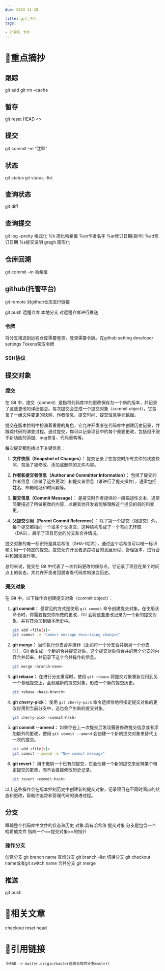 ```yaml
---
due: 2023-11-28 

title: git_卡片
tags:
 
- 计算机 卡片
---
```

# 🍎重点摘抄
## 跟踪
git add 
git rm –cache

## 暂存
git reset HEAD <>

## 提交
git commit –m “注释”

## 状态
git status
git status –list
## 查询状态
git diff

## 查询提交
git log
–pretty
格式化 
%h 简化哈希值
%an作者名字
%ar修订日期(距今)
%ad修订日期
%s提交说明
gragh  图形化
## 仓库回溯
git commit –m 哈希值

## github(托管平台)
git remote  对github仓库进行链接

git push 远程仓库 本地分支 
对远程仓库进行推送

### 令牌
将分支推送到远程仓库需要登录，登录需要令牌。在github setting developer settings Tokens获取令牌

### SSH协议

## 提交对象
### 提交
在 Git 中，提交（commit）是指将代码库中的更改保存为一个新的版本，并记录了这些更改的详细信息。每次提交会生成一个提交对象（commit object），它包含了一组文件变更的快照、作者信息、提交时间、提交信息等元数据。

提交在版本控制中扮演着重要的角色，它允许开发者在代码库中创建历史记录，并跟踪代码的演变过程。通过提交，你可以记录项目中的每个重要更改，包括但不限于新功能的添加、bug修复、代码重构等。

每次提交都包括以下关键信息：

1. **文件快照（Snapshot of Changes）：** 提交记录了在提交时所有文件的状态快照，包括了被修改、添加或删除的文件内容。

2. **作者和提交者信息（Author and Committer Information）：** 包括了提交的作者信息（谁做了这些更改）和提交者信息（谁进行了提交操作），通常包括姓名、邮箱地址和时间戳等。

3. **提交信息（Commit Message）：** 是提交时作者提供的一段描述性文本，通常简要描述了所做更改的内容，以便其他开发者能够理解这个提交的目的和变更。

4. **父提交引用（Parent Commit Reference）：** 除了第一个提交（根提交）外，每个提交都指向一个或多个父提交。这种结构形成了一个有向无环图（DAG），展示了项目历史的分支和合并情况。

提交对象的唯一标识符是其哈希值（SHA-1哈希），通过这个哈希值可以唯一标识和引用一个特定的提交。提交允许开发者追踪项目的发展历程、管理版本、进行合并和回滚操作等。

总的来说，提交在 Git 中代表了一次代码更改的保存点，它记录了项目在某个时间点上的状态，并允许开发者回溯查看代码库的演变历史。
### 提交对象
在 Git 中，以下操作会创建提交对象（commit object）：

1. **git commit：** 最常见的方式是使用 `git commit` 命令创建提交对象。在使用该命令时，你需要提交你所做的更改，Git 会将这些更改记录为一个新的提交对象，并将其添加到版本历史中。

    ```bash
    git add <file(s)>
    git commit -m "Commit message describing changes"
    ```

2. **git merge：** 当你执行分支合并操作（比如将一个分支合并到另一个分支时），Git 会生成一个新的合并提交对象。这个提交对象将合并的两个分支的内容合并起来，并记录下这个合并操作的信息。

    ```bash
    git merge <branch-name>
    ```

3. **git rebase：** 在进行分支重写时，使用 `git rebase` 将提交对象重新应用到另一个基础提交上，会创建新的提交对象，形成一个新的提交历史。

    ```bash
    git rebase <base-branch>
    ```

4. **git cherry-pick：** 使用 `git cherry-pick` 命令选择性地将指定提交对象的更改应用到当前分支中，这也会产生新的提交对象。

    ```bash
    git cherry-pick <commit-hash>
    ```

5. **git commit --amend：** 如果你在上一次提交后发现需要修改提交信息或者添加额外的更改，使用 `git commit --amend` 会创建一个新的提交对象来替代上一次的提交。

    ```bash
    git add <file(s)>
    git commit --amend -m "New commit message"
    ```

6. **git revert：** 用于撤销一个已有的提交，它会创建一个新的提交来反转某个特定提交的更改，而不会直接修改历史记录。

    ```bash
    git revert <commit-hash>
    ```

以上这些操作会在版本控制历史中创建新的提交对象，记录项目在不同时间点的状态和更改，帮助你追踪和管理代码的演进过程。

## 分支
跟踪整个代码库中文件的状态和历史
对象:具有哈希值
提交对象
分支是包含一个哈希值文件
指向一个==提交对象==的指针
### 操作分支
创建分支 git branch name
查询分支 git branch –list
切换分支 git checkout name或者git switch name
合并分支 git merge

## 推送
git push
# 📒相关文章
checkout reset head


# 🍏引用链接

```git
(HEAD -> master,origin/master远端仓库的分支master)
```